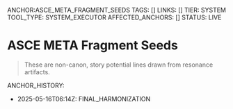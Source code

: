ANCHOR:ASCE_META_FRAGMENT_SEEDS
TAGS: []
LINKS: []
TIER: SYSTEM
TOOL_TYPE: SYSTEM_EXECUTOR
AFFECTED_ANCHORS: []
STATUS: LIVE

# ASCE META Fragment Seeds
> These are non-canon, story potential lines drawn from resonance artifacts.

<!-- SEED: META-FRAGMENT: The pilot who burned into the Drift and came back singing. -->
<!-- SEED: META-FRAGMENT: There is a sixth Ranger, unrecorded, who never stopped listening. -->

ANCHOR_HISTORY:
  - 2025-05-16T06:14Z: FINAL_HARMONIZATION
